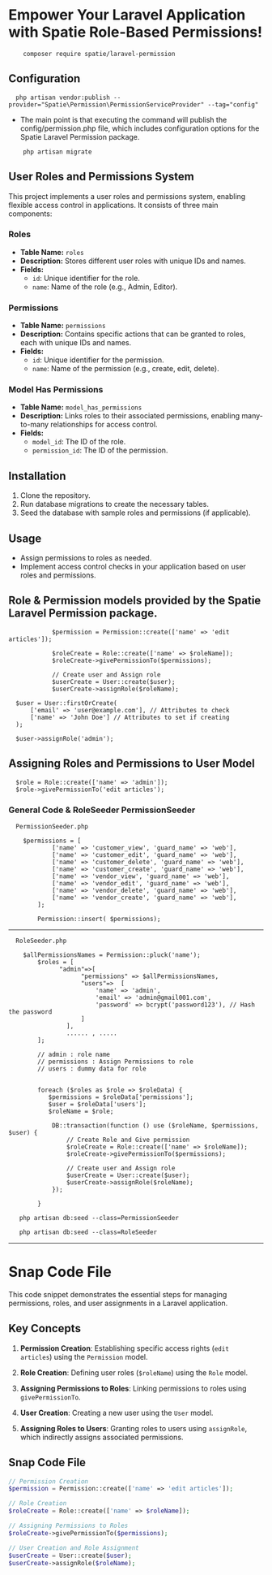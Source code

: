 # Empower Your Laravel Application with Spatie Role-Based Permissions!

```
    composer require spatie/laravel-permission
```
## Configuration

```
  php artisan vendor:publish --provider="Spatie\Permission\PermissionServiceProvider" --tag="config"
```
- The main point is that executing the command will publish the config/permission.php file, which includes configuration options for the Spatie Laravel Permission package.

```
    php artisan migrate
```

## User Roles and Permissions System

This project implements a user roles and permissions system, enabling flexible access control in applications. It consists of three main components:

### Roles

- **Table Name:** `roles`
- **Description:** Stores different user roles with unique IDs and names.
- **Fields:**
  - `id`: Unique identifier for the role.
  - `name`: Name of the role (e.g., Admin, Editor).

### Permissions

- **Table Name:** `permissions`
- **Description:** Contains specific actions that can be granted to roles, each with unique IDs and names.
- **Fields:**
  - `id`: Unique identifier for the permission.
  - `name`: Name of the permission (e.g., create, edit, delete).

### Model Has Permissions

- **Table Name:** `model_has_permissions`
- **Description:** Links roles to their associated permissions, enabling many-to-many relationships for access control.
- **Fields:**
  - `model_id`: The ID of the role.
  - `permission_id`: The ID of the permission.

## Installation

1. Clone the repository.
2. Run database migrations to create the necessary tables.
3. Seed the database with sample roles and permissions (if applicable).

## Usage

- Assign permissions to roles as needed.
- Implement access control checks in your application based on user roles and permissions.

## Role & Permission models provided by the Spatie Laravel Permission package.


  

                $permission = Permission::create(['name' => 'edit articles']);

                $roleCreate = Role::create(['name' => $roleName]);
                $roleCreate->givePermissionTo($permissions);

                // Create user and Assign role
                $userCreate = User::create($user);
                $userCreate->assignRole($roleName);
            

```
  $user = User::firstOrCreate(
      ['email' => 'user@example.com'], // Attributes to check
      ['name' => 'John Doe'] // Attributes to set if creating
  );

  $user->assignRole('admin');

```



## Assigning Roles and Permissions to User Model



```
  $role = Role::create(['name' => 'admin']);
  $role->givePermissionTo('edit articles');
```


### General Code & RoleSeeder PermissionSeeder

```
  PermissionSeeder.php
```

```
    $permissions = [
            ['name' => 'customer_view', 'guard_name' => 'web'],
            ['name' => 'customer_edit', 'guard_name' => 'web'],
            ['name' => 'customer_delete', 'guard_name' => 'web'],
            ['name' => 'customer_create', 'guard_name' => 'web'],
            ['name' => 'vendor_view', 'guard_name' => 'web'],
            ['name' => 'vendor_edit', 'guard_name' => 'web'],
            ['name' => 'vendor_delete', 'guard_name' => 'web'],
            ['name' => 'vendor_create', 'guard_name' => 'web'],
        ];

        Permission::insert( $permissions);
```
---

```
  RoleSeeder.php
```

```
    $allPermissionsNames = Permission::pluck('name');
        $roles = [
              "admin"=>[
                    "permissions" => $allPermissionsNames,
                    "users"=>  [
                        'name' => 'admin',
                        'email' => 'admin@gmail001.com',
                        'password' => bcrypt('password123'), // Hash the password
                    ]
                ],
                ...... , .....  
        ];

        // admin : role name
        // permissions : Assign Permissions to role
        // users : dummy data for role 


        foreach ($roles as $role => $roleData) {
           $permissions = $roleData['permissions'];
           $user = $roleData['users'];
           $roleName = $role;

            DB::transaction(function () use ($roleName, $permissions, $user) {
                // Create Role and Give permission
                $roleCreate = Role::create(['name' => $roleName]);
                $roleCreate->givePermissionTo($permissions);

                // Create user and Assign role
                $userCreate = User::create($user);
                $userCreate->assignRole($roleName);
            });

        }
```


```
   php artisan db:seed --class=PermissionSeeder 
   
   php artisan db:seed --class=RoleSeeder

```

---



# Snap Code File

This code snippet demonstrates the essential steps for managing permissions, roles, and user assignments in a Laravel application.

## Key Concepts

1. **Permission Creation**: Establishing specific access rights (`edit articles`) using the `Permission` model.
   
2. **Role Creation**: Defining user roles (`$roleName`) using the `Role` model.
   
3. **Assigning Permissions to Roles**: Linking permissions to roles using `givePermissionTo`.
   
4. **User Creation**: Creating a new user using the `User` model.
   
5. **Assigning Roles to Users**: Granting roles to users using `assignRole`, which indirectly assigns associated permissions.

## Snap Code File

```php
// Permission Creation
$permission = Permission::create(['name' => 'edit articles']);

// Role Creation
$roleCreate = Role::create(['name' => $roleName]);

// Assigning Permissions to Roles
$roleCreate->givePermissionTo($permissions);

// User Creation and Role Assignment
$userCreate = User::create($user);
$userCreate->assignRole($roleName);
